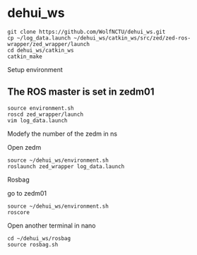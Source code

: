 # dehui_ws
```
git clone https://github.com/WolfNCTU/dehui_ws.git
cp ~/log_data.launch ~/dehui_ws/catkin_ws/src/zed/zed-ros-wrapper/zed_wrapper/launch
cd dehui_ws/catkin_ws
catkin_make
```
Setup environment

## The ROS master is set in zedm01
```
source environment.sh
roscd zed_wrapper/launch
vim log_data.launch
```
Modefy the number of the zedm in ns

Open zedm
```
source ~/dehui_ws/environment.sh
roslaunch zed_wrapper log_data.launch
```
Rosbag

go to zedm01
```
source ~/dehui_ws/environment.sh
roscore
```
Open another terminal in nano
```
cd ~/dehui_ws/rosbag
source rosbag.sh
```
